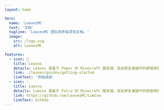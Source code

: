 ```yaml
---
layout: home

hero:
  name: 'LeavesMC'
  text: '文档'
  tagline: 'LeavesMC 团队的所有项目文档。'
  image:
    src: /logo.svg
    alt: LeavesMC

features:
  - icon: 🌿
    title: Leaves
    details: Leaves 是基于 Paper 的 Minecraft 服务端，旨在修复被破坏的原版特性。
    link: ./leaves/guides/getting-started
    linkText: '开始阅读'
  - icon: 💡
    title: Lumina
    details: Lumina 是基于 Folia 的 Minecraft 服务端，旨在修复被破坏的原版特性。
    link: https://github.com/LeavesMC/Lumina
    linkText: GitHub
---
```

